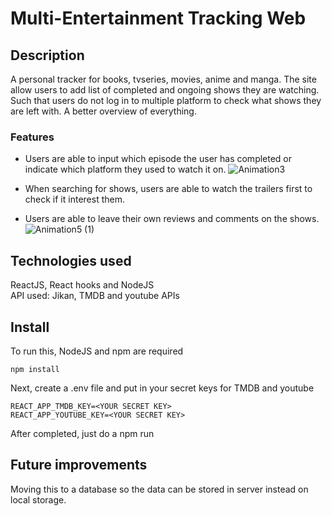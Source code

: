 # Multi-Entertainment Tracking Web

## Description

A personal tracker for books, tvseries, movies, anime and manga. The site allow users to add list of completed and ongoing shows they are watching. Such that users do not log in to multiple platform to check what shows they are left with. A better overview of everything.

### Features

- Users are able to input which episode the user has completed or indicate which platform they used to watch it on.
![Animation3](https://user-images.githubusercontent.com/78722564/118399568-60c4fb00-b690-11eb-9e7c-7f1c6ccacf94.gif)

- When searching for shows, users are able to watch the trailers first to check if it interest them.
- Users are able to leave their own reviews and comments on the shows.
![Animation5 (1)](https://user-images.githubusercontent.com/78722564/118399639-b39eb280-b690-11eb-9cc7-3765167cb464.gif)

## Technologies used

ReactJS, React hooks and NodeJS  
API used: Jikan, TMDB and youtube APIs

## Install

To run this, NodeJS and npm are required

```
npm install
```

Next, create a .env file and put in your secret keys for TMDB and youtube

```
REACT_APP_TMDB_KEY=<YOUR SECRET KEY>
REACT_APP_YOUTUBE_KEY=<YOUR SECRET KEY>
```

After completed, just do a npm run

## Future improvements

Moving this to a database so the data can be stored in server instead on local storage.
